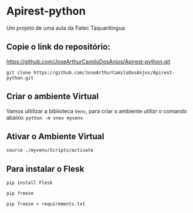 # Apirest-python
Um projeto de uma aula da Fatec Taquaritingua

## Copie o link do repositório: 
https://github.com/JoseArthurCamiloDosAnjos/Apirest-python.git


`git clone https://github.com/JoseArthurCamiloDosAnjos/Apirest-python.git`

## Criar o ambiente Virtual 
Vamos ultilizar a biblioteca `Venv`, para criar o ambiente utilizr o comando abaixo:
`python -m vnev myvenv`

## Ativar o Ambiente Virtual 
`source ./myvenv/Scripts/activate`

## Para instalar o Flesk
`pip install Flesk`

`pip freeze`

`pip freeze > requirements.txt`